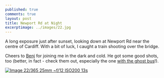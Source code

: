 ```yaml
---
published: true
comments: true
layout: post
title: Newport Rd at Night
excerptimage: ../images/22.jpg
---
```


A long exposure just after sunset, looking down at Newport Rd near the centre of Cardiff. With a bit of luck, I caught a train shooting over the bridge. 

Cheers to [Benj](https://www.flickr.com/photos/ben_pope2000/) for joining me in the dark and cold. He got some good shots, too (better, in fact - check them out, especially the one [with the ghost bus](https://www.flickr.com/photos/ben_pope2000/16156672077/)!). 

[![Image 22/365	25mm	~f/12	ISO200	13s](../images/22.jpg)](https://www.flickr.com/photos/tmadhavan/16155782890/)